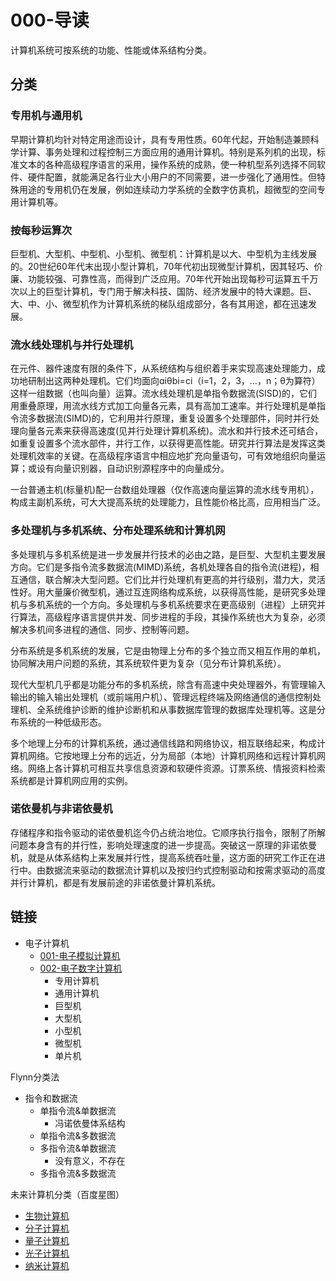 # 000-导读


计算机系统可按系统的功能、性能或体系结构分类。

## 分类

### 专用机与通用机

早期计算机均针对特定用途而设计，具有专用性质。60年代起，开始制造兼顾科学计算、事务处理和过程控制三方面应用的通用计算机。特别是系列机的出现，标准文本的各种高级程序语言的采用，操作系统的成熟，使一种机型系列选择不同软件、硬件配置，就能满足各行业大小用户的不同需要，进一步强化了通用性。但特殊用途的专用机仍在发展，例如连续动力学系统的全数字仿真机，超微型的空间专用计算机等。

### 按每秒运算次

巨型机、大型机、中型机、小型机、微型机：计算机是以大、中型机为主线发展的。20世纪60年代末出现小型计算机，70年代初出现微型计算机，因其轻巧、价廉、功能较强、可靠性高，而得到广泛应用。70年代开始出现每秒可运算五千万次以上的巨型计算机，专门用于解决科技、国防、经济发展中的特大课题。巨、大、中、小、微型机作为计算机系统的梯队组成部分，各有其用途，都在迅速发展。

### 流水线处理机与并行处理机

在元件、器件速度有限的条件下，从系统结构与组织着手来实现高速处理能力，成功地研制出这两种处理机。它们均面向ɑiθbi=ci（i=1，2，3，…，n；θ为算符）这样一组数据（也叫向量）运算。流水线处理机是单指令数据流(SISD)的，它们用重叠原理，用流水线方式加工向量各元素，具有高加工速率。并行处理机是单指令流多数据流(SIMD)的，它利用并行原理，重复设置多个处理部件，同时并行处理向量各元素来获得高速度(见并行处理计算机系统)。流水和并行技术还可结合，如重复设置多个流水部件，并行工作，以获得更高性能。研究并行算法是发挥这类处理机效率的关键。在高级程序语言中相应地扩充向量语句，可有效地组织向量运算；或设有向量识别器，自动识别源程序中的向量成分。

一台普通主机(标量机)配一台数组处理器（仅作高速向量运算的流水线专用机），构成主副机系统，可大大提高系统的处理能力，且性能价格比高，应用相当广泛。

### 多处理机与多机系统、分布处理系统和计算机网

多处理机与多机系统是进一步发展并行技术的必由之路，是巨型、大型机主要发展方向。它们是多指令流多数据流(MIMD)系统，各机处理各自的指令流(进程)，相互通信，联合解决大型问题。它们比并行处理机有更高的并行级别，潜力大，灵活性好。用大量廉价微型机，通过互连网络构成系统，以获得高性能，是研究多处理机与多机系统的一个方向。多处理机与多机系统要求在更高级别（进程）上研究并行算法，高级程序语言提供并发、同步进程的手段，其操作系统也大为复杂，必须解决多机间多进程的通信、同步、控制等问题。

分布系统是多机系统的发展，它是由物理上分布的多个独立而又相互作用的单机，协同解决用户问题的系统，其系统软件更为复杂（见分布计算机系统）。

现代大型机几乎都是功能分布的多机系统，除含有高速中央处理器外，有管理输入输出的输入输出处理机（或前端用户机）、管理远程终端及网络通信的通信控制处理机、全系统维护诊断的维护诊断机和从事数据库管理的数据库处理机等。这是分布系统的一种低级形态。

多个地理上分布的计算机系统，通过通信线路和网络协议，相互联络起来，构成计算机网络。它按地理上分布的远近，分为局部（本地）计算机网络和远程计算机网络。网络上各计算机可相互共享信息资源和软硬件资源。订票系统、情报资料检索系统都是计算机网应用的实例。

### 诺依曼机与非诺依曼机

存储程序和指令驱动的诺依曼机迄今仍占统治地位。它顺序执行指令，限制了所解问题本身含有的并行性，影响处理速度的进一步提高。突破这一原理的非诺依曼机，就是从体系结构上来发展并行性，提高系统吞吐量，这方面的研究工作正在进行中。由数据流来驱动的数据流计算机以及按归约式控制驱动和按需求驱动的高度并行计算机，都是有发展前途的非诺依曼计算机系统。

## 链接

- 电子计算机
    - [001-电子模拟计算机](001-电子模拟计算机.md)
    - [002-电子数字计算机](002-电子数字计算机.md)
        - 专用计算机
        - 通用计算机
        - 巨型机
        - 大型机
        - 小型机
        - 微型机
        - 单片机
            
Flynn分类法

- 指令和数据流
    - 单指令流&单数据流
        - 冯诺依曼体系结构
    - 单指令流&多数据流
    - 多指令流&单数据流
        - 没有意义，不存在
    - 多指令流&多数据流


未来计算机分类（百度星图）

- [生物计算机](008-生物计算机.md)
- [分子计算机](009-分子计算机.md)
- [量子计算机](010-量子计算机.md)
- [光子计算机](011-光子计算机.md)
- [纳米计算机](012-纳米计算机.md)